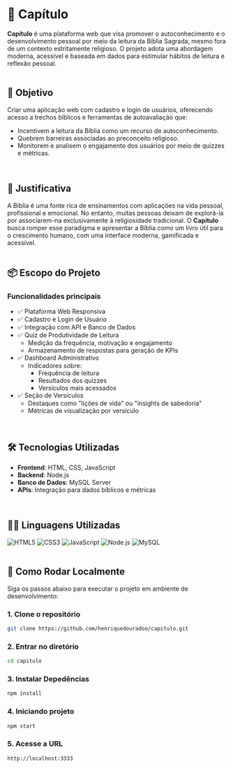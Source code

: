# 📖 Capítulo

**Capítulo** é uma plataforma web que visa promover o autoconhecimento e o desenvolvimento pessoal por meio da leitura da Bíblia Sagrada, mesmo fora de um contexto estritamente religioso. O projeto adota uma abordagem moderna, acessível e baseada em dados para estimular hábitos de leitura e reflexão pessoal.  
<br>

## 🎯 Objetivo

Criar uma aplicação web com cadastro e login de usuários, oferecendo acesso a trechos bíblicos e ferramentas de autoavaliação que:

- Incentivem a leitura da Bíblia como um recurso de autoconhecimento.
- Quebrem barreiras associadas ao preconceito religioso.
- Monitorem e analisem o engajamento dos usuários por meio de quizzes e métricas.  
<br>

## 🧠 Justificativa

A Bíblia é uma fonte rica de ensinamentos com aplicações na vida pessoal, profissional e emocional. No entanto, muitas pessoas deixam de explorá-la por associarem-na exclusivamente à religiosidade tradicional. O **Capítulo** busca romper esse paradigma e apresentar a Bíblia como um livro útil para o crescimento humano, com uma interface moderna, gamificada e acessível.  
<br>

## 📦 Escopo do Projeto

### Funcionalidades principais

- ✅ Plataforma Web Responsiva  
- ✅ Cadastro e Login de Usuário  
- ✅ Integração com API e Banco de Dados  
- ✅ Quiz de Produtividade de Leitura  
  - Medição da frequência, motivação e engajamento  
  - Armazenamento de respostas para geração de KPIs  
- ✅ Dashboard Administrativo  
  - Indicadores sobre:  
    - Frequência de leitura  
    - Resultados dos quizzes  
    - Versículos mais acessados  
- ✅ Seção de Versículos  
  - Destaques como "lições de vida" ou "insights de sabedoria"  
  - Métricas de visualização por versículo  
<br>

## 🛠️ Tecnologias Utilizadas

- **Frontend**: HTML, CSS, JavaScript  
- **Backend**: Node.js  
- **Banco de Dados**: MySQL Server  
- **APIs**: Integração para dados bíblicos e métricas  
<br>

## 🧑‍💻 Linguagens Utilizadas

![HTML5](https://img.shields.io/badge/HTML5-E34F26?style=flat&logo=html5&logoColor=white)
![CSS3](https://img.shields.io/badge/CSS3-1572B6?style=flat&logo=css3&logoColor=white)
![JavaScript](https://img.shields.io/badge/JavaScript-F7DF1E?style=flat&logo=javascript&logoColor=black)
![Node.js](https://img.shields.io/badge/Node.js-339933?style=flat&logo=node.js&logoColor=white)
![MySQL](https://img.shields.io/badge/MySQL-4479A1?style=flat&logo=mysql&logoColor=white)  
<br>

## 🧪 Como Rodar Localmente

Siga os passos abaixo para executar o projeto em ambiente de desenvolvimento:

### 1. Clone o repositório

```bash
git clone https://github.com/henriquedouradoo/capitulo.git
```

### 2. Entrar no diretório
```bash
cd capitulo
```

### 3. Instalar Depedências
```bash
npm install
```

### 4. Iniciando projeto
```bash
npm start
```

### 5. Acesse a URL
```bash
http://localhost:3333
```



